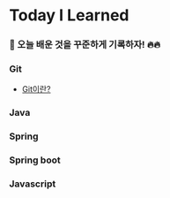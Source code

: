 # Today I Learned

### 📝 오늘 배운 것을 꾸준하게 기록하자! 🔥🔥

### Git
- [Git이란?](http://www.google.co.kr)
### Java
### Spring
### Spring boot
### Javascript
